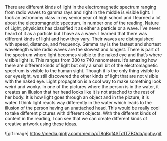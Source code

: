 There are different kinds of light in the electromagnetic spectrum ranging from radio waves to gamma rays and right in the middle is visible light. I took an astronomy class in my senior year of high school and I learned a lot about the electromagnetic spectrum. In number one of the reading, Nature of Light, physicists has classified it as either a particle or a wave. I’ve never heard of it as a particle but I have as a wave. I learned that there was different kinds of light and how they vary. Their waves are distinguished with speed, distance, and frequency. Gamma ray is the fastest and shortest wavelength while radio waves are the slowest and longest. There is part of the spectrum where light becomes visible to the naked eye and that’s where visible light is. This ranges from 380 to 740 nanometers. It’s amazing how there are different kinds of light but only a small bit of the electromagnetic spectrum is visible to the human sight. Though it is the only thing visible to our eyesight, we still discovered the other kinds of light that are not visible with the naked eye.
Light propagation is a cool way to make something look weird and wonky. In one of the pictures where the person is in the water, it creates an illusion that her head looks like it is not attached to the rest of her body. It is how light goes through an object and in the picture, it is water. I think light reacts way differently in the water which leads to the illusion of the person having an unattached head. This would be really cool to take different pictures with different objects. With the different kinds of content in the reading, I can see that we can create different kinds of creative artwork using these ideas.



![gif image] https://media.giphy.com/media/xT8qBgf4STo1TZBOda/giphy.gif
